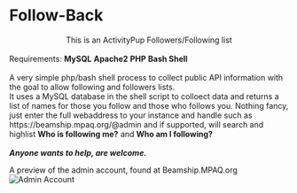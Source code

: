 # Follow-Back
<CENTER>This is an ActivityPup Followers/Following list</CENTER><BR>
Requirements:
<B>MySQL</B>
<B>Apache2</B>
<B>PHP</B>
<B>Bash Shell</B>
<BR><BR>
A very simple php/bash shell process to collect public API information with the goal to allow following and followers lists.
<BR>
It uses a MySQL database in the shell script to colloect data and returns a list of names for those you follow and those who follows you. Nothing fancy, just enter the full webaddress to your instance and handle such as https://beamship.mpaq.org/@admin and if supported, will search and highlist <B>Who is following me?</B> and <B>Who am I following?</B>
<BR><BR>
<I><B>Anyone wants to help, are welcome.</B></I>

A preview of the admin account, found at Beamship.MPAQ.org
![Admin Account](https://github.com/MPAQ-Admin/follow/assets/174912521/4c04598c-d87e-4836-9171-ce86a1940201)
